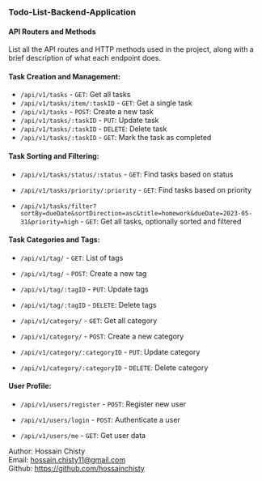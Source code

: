 ### Todo-List-Backend-Application

#### API Routers and Methods

List all the API routes and HTTP methods used in the project, along with a brief description of what each endpoint does.

#### Task Creation and Management:

- `/api/v1/tasks` - `GET`: Get all tasks
- `/api/v1/tasks/item/:taskID` - `GET`: Get a single task
- `/api/v1/tasks` - `POST`: Create a new task
- `/api/v1/tasks/:taskID` - `PUT`: Update task
- `/api/v1/tasks/:taskID` - `DELETE`: Delete task
- `/api/v1/tasks/:taskID` - `GET`: Mark the task as completed

#### Task Sorting and Filtering:

- `/api/v1/tasks/status/:status` - `GET`: Find tasks based on status

- `/api/v1/tasks/priority/:priority` - `GET`: Find tasks based on priority

- `/api/v1/tasks/filter?sortBy=dueDate&sortDirection=asc&title=homework&dueDate=2023-05-31&priority=high` - `GET`: Get all tasks, optionally sorted and filtered

#### Task Categories and Tags:

- `/api/v1/tag/` - `GET`: List of tags

- `/api/v1/tag/` - `POST`: Create a new tag

- `/api/v1/tag/:tagID` - `PUT`: Update tags

- `/api/v1/tag/:tagID` - `DELETE`: Delete tags

- `/api/v1/category/` - `GET`: Get all category

- `/api/v1/category/` - `POST`: Create a new category

- `/api/v1/category/:categoryID` - `PUT`: Update category

- `/api/v1/category/:categoryID` - `DELETE`: Delete category

#### User Profile:

- `/api/v1/users/register` - `POST`: Register new user

- `/api/v1/users/login` - `POST`: Authenticate a user

- `/api/v1/users/me` - `GET`: Get user data

Author: Hossain Chisty <br>
Email: hossain.chisty11@gmail.com <br>
Github: https://github.com/hossainchisty
